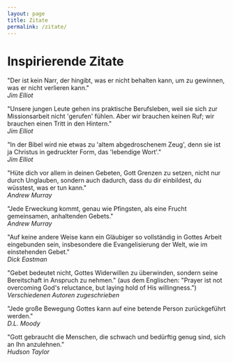 ```yaml
---
layout: page
title: Zitate
permalink: /zitate/
---
```


# Inspirierende Zitate

"Der ist kein Narr, der hingibt, was er nicht behalten kann, um zu gewinnen, was er nicht verlieren kann."    
*Jim Elliot*

"Unsere jungen Leute gehen ins praktische Berufsleben, weil sie sich zur Missionsarbeit nicht 'gerufen' fühlen. Aber wir brauchen keinen Ruf; wir brauchen einen Tritt in den Hintern."  
*Jim Elliot*

"In der Bibel wird nie etwas zu 'altem abgedroschenem Zeug', denn sie ist ja Christus in gedruckter Form, das 'lebendige Wort'."  
*Jim Elliot*

"Hüte dich vor allem in deinen Gebeten, Gott Grenzen zu setzen, nicht nur durch Unglauben, sondern auch dadurch, dass du dir einbildest, du wüsstest, was er tun kann."  
*Andrew Murray*

"Jede Erweckung kommt, genau wie Pfingsten, als eine Frucht gemeinsamen, anhaltenden Gebets."  
*Andrew Murray*

"Auf keine andere Weise kann ein Gläubiger so vollständig in Gottes Arbeit eingebunden sein, insbesondere die Evangelisierung der Welt, wie im einstehenden Gebet."  
*Dick Eastman*

"Gebet bedeutet nicht, Gottes Widerwillen zu überwinden, sondern seine Bereitschaft in Anspruch zu nehmen." (aus dem Englischen: "Prayer ist not overcoming God's reluctance, but laying hold of His willingness.")  
*Verschiedenen Autoren zugeschrieben*

"Jede große Bewegung Gottes kann auf eine betende Person zurückgeführt werden."  
*D.L. Moody* 

"Gott gebraucht die Menschen, die schwach und bedürftig genug sind, sich an Ihn anzulehnen."  
*Hudson Taylor*

